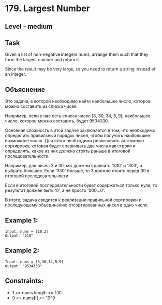 # 179. Largest Number


## Level - medium


## Task
Given a list of non-negative integers nums, arrange them such that they form the largest number and return it.

Since the result may be very large, so you need to return a string instead of an integer.


## Объяснение
Это задача, в которой необходимо найти наибольшее число, которое можно составить из списка чисел.

Например, если у нас есть список чисел [3, 30, 34, 5, 9], наибольшее число, которое можно составить, будет 9534330.

Основная сложность в этой задаче заключается в том, что необходимо определить правильный порядок чисел, 
чтобы получить наибольшее возможное число. Для этого необходимо реализовать кастомную сортировку, 
которая будет сравнивать два числа как строки и определять, какое из них должно стоять раньше в итоговой последовательности.

Например, для чисел 3 и 30, мы должны сравнить '330' и '303', и выбрать большее. 
Если '330' больше, то 3 должно стоять перед 30 в итоговой последовательности.

Если в итоговой последовательности будет содержаться только нули, то результат должен быть '0', а не просто '000...0'.


В итоге, задача сводится к реализации правильной сортировки и последующему объединению отсортированных чисел в одно число.


## Example 1:
````
Input: nums = [10,2]
Output: "210"
````

## Example 2:
````
Input: nums = [3,30,34,5,9]
Output: "9534330"
````

## Constraints:
- 1 <= nums.length <= 100
- 0 <= nums[i] <= 10^9